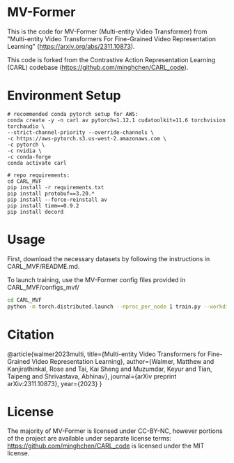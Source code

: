 # MV-Former

This is the code for MV-Former (Multi-entity Video Transformer) from "Multi-entity Video Transformers For Fine-Grained Video Representation Learning" (https://arxiv.org/abs/2311.10873).

This code is forked from the Contrastive Action Representation Learning (CARL) codebase (https://github.com/minghchen/CARL_code).

# Environment Setup

```
# recommended conda pytorch setup for AWS:
conda create -y -n carl av pytorch=1.12.1 cudatoolkit=11.6 torchvision torchaudio \
--strict-channel-priority --override-channels \
-c https://aws-pytorch.s3.us-west-2.amazonaws.com \
-c pytorch \
-c nvidia \
-c conda-forge
conda activate carl

# repo requirements:
cd CARL_MVF
pip install -r requirements.txt
pip install protobuf==3.20.*
pip install --force-reinstall av
pip install timm==0.9.2
pip install decord
```

# Usage

First, download the necessary datasets by following the instructions in CARL_MVF/README.md.

To launch training, use the MV-Former config files provided in CARL_MVF/configs_mvf/

```bash
cd CARL_MVF
python -m torch.distributed.launch --nproc_per_node 1 train.py --workdir ~/datasets --cfg_file ./configs_mvf/penn_mvf.yml --logdir ~/penn_mvf
```

# Citation
@article{walmer2023multi,
  title={Multi-entity Video Transformers for Fine-Grained Video Representation Learning},
  author={Walmer, Matthew and Kanjirathinkal, Rose and Tai, Kai Sheng and Muzumdar, Keyur and Tian, Taipeng and Shrivastava, Abhinav},
  journal={arXiv preprint arXiv:2311.10873},
  year={2023}
}

# License

The majority of MV-Former is licensed under CC-BY-NC, however portions of the project are available under separate license terms: https://github.com/minghchen/CARL_code is licensed under the MIT license.
